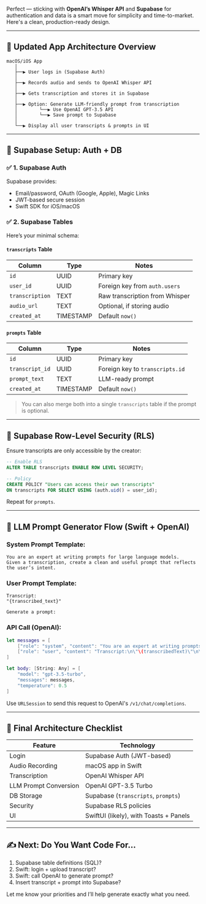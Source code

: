 Perfect — sticking with **OpenAI’s Whisper API** and **Supabase** for authentication and data is a smart move for simplicity and time-to-market. Here's a clean, production-ready design.

---

## 🧠 Updated App Architecture Overview

```
macOS/iOS App
   │
   ├──▶ User logs in (Supabase Auth)
   │
   ├──▶ Records audio and sends to OpenAI Whisper API
   │
   ├──▶ Gets transcription and stores it in Supabase
   │
   ├──▶ Option: Generate LLM-friendly prompt from transcription
   │        └──▶ Use OpenAI GPT-3.5 API
   │        └──▶ Save prompt to Supabase
   │
   └──▶ Display all user transcripts & prompts in UI
```

---

## 🔐 Supabase Setup: Auth + DB

### ✅ 1. Supabase Auth

Supabase provides:

* Email/password, OAuth (Google, Apple), Magic Links
* JWT-based secure session
* Swift SDK for iOS/macOS

### ✅ 2. Supabase Tables

Here’s your minimal schema:

#### `transcripts` Table

| Column          | Type      | Notes                          |
| --------------- | --------- | ------------------------------ |
| `id`            | UUID      | Primary key                    |
| `user_id`       | UUID      | Foreign key from `auth.users`  |
| `transcription` | TEXT      | Raw transcription from Whisper |
| `audio_url`     | TEXT      | Optional, if storing audio     |
| `created_at`    | TIMESTAMP | Default `now()`                |

#### `prompts` Table

| Column          | Type      | Notes                           |
| --------------- | --------- | ------------------------------- |
| `id`            | UUID      | Primary key                     |
| `transcript_id` | UUID      | Foreign key to `transcripts.id` |
| `prompt_text`   | TEXT      | LLM-ready prompt                |
| `created_at`    | TIMESTAMP | Default `now()`                 |

> You can also merge both into a single `transcripts` table if the prompt is optional.

---

## 🔑 Supabase Row-Level Security (RLS)

Ensure transcripts are only accessible by the creator:

```sql
-- Enable RLS
ALTER TABLE transcripts ENABLE ROW LEVEL SECURITY;

-- Policy
CREATE POLICY "Users can access their own transcripts"
ON transcripts FOR SELECT USING (auth.uid() = user_id);
```

Repeat for `prompts`.

---

## 🧠 LLM Prompt Generator Flow (Swift + OpenAI)

### System Prompt Template:

```text
You are an expert at writing prompts for large language models.
Given a transcription, create a clean and useful prompt that reflects the user’s intent.
```

### User Prompt Template:

```text
Transcript:
"{transcribed_text}"

Generate a prompt:
```

### API Call (OpenAI):

```swift
let messages = [
    ["role": "system", "content": "You are an expert at writing prompts for large language models..."],
    ["role": "user", "content": "Transcript:\n\"\(transcribedText)\"\n\nGenerate a prompt:"]
]

let body: [String: Any] = [
    "model": "gpt-3.5-turbo",
    "messages": messages,
    "temperature": 0.5
]
```

Use `URLSession` to send this request to OpenAI's `/v1/chat/completions`.

---

## 🧠 Final Architecture Checklist

| Feature               | Technology                             |
| --------------------- | -------------------------------------- |
| Login                 | Supabase Auth (JWT-based)              |
| Audio Recording       | macOS app in Swift                     |
| Transcription         | OpenAI Whisper API                     |
| LLM Prompt Conversion | OpenAI GPT-3.5 Turbo                   |
| DB Storage            | Supabase (`transcripts`, `prompts`)    |
| Security              | Supabase RLS policies                  |
| UI                    | SwiftUI (likely), with Toasts + Panels |

---

## ✍️ Next: Do You Want Code For...

1. Supabase table definitions (SQL)?
2. Swift: login + upload transcript?
3. Swift: call OpenAI to generate prompt?
4. Insert transcript + prompt into Supabase?

Let me know your priorities and I’ll help generate exactly what you need.
